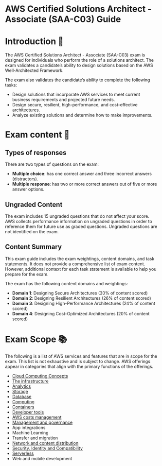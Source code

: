 # AWS Certified Solutions Architect - Associate (SAA-C03) Guide

# Introduction 🚩

The AWS Certified Solutions Architect - Associate (SAA-C03) exam is designed for individuals who perform the role of a solutions architect. The exam validates a candidate’s ability to design solutions based on the AWS Well-Architected Framework.

The exam also validates the candidate’s ability to complete the following tasks:

- Design solutions that incorporate AWS services to meet current business requirements and projected future needs.
- Design secure, resilient, high-performance, and cost-effective architectures.
- Analyze existing solutions and determine how to make improvements.

# Exam content 🧾

## Types of responses

There are two types of questions on the exam:

- **Multiple choice**: has one correct answer and three incorrect answers
  (distractors).
- **Multiple response**: has two or more correct answers out of five or more
  answer options.

## Ungraded Content

The exam includes 15 ungraded questions that do not affect your score. AWS
collects performance information on ungraded questions in order to
reference them for future use as graded questions. Ungraded questions
are not identified on the exam.

## Content Summary

This exam guide includes the exam weightings, content domains, and task statements. It does not provide a comprehensive list of exam content. However, additional context for each task statement is available to help you prepare for the exam.

The exam has the following content domains and weightings:

- **Domain 1**: Designing Secure Architectures (30% of content scored)
- **Domain 2**: Designing Resilient Architectures (26% of content scored)
- **Domain 3**: Designing High-Performance Architectures (24% of content scored)
- **Domain 4**: Designing Cost-Optimized Architectures (20% of content scored)

# Exam Scope 📚

The following is a list of AWS services and features that are in scope for the exam. This list is not exhaustive and is subject to change. AWS offerings appear in categories that align with the primary functions of the offerings.

- [Cloud Computing Concepts](./services/cloud-computing-concepts.md)
- [The infrastructure](./services/aws-infrastructure.md)
- [Analytics](./analytics/README.md)
- [Storage](./storage/README.md)
- [Database](./database/README.md)
- [Computing](./computing/README.md)
- [Containers](./containers/README.md)
- [Developer tools](./services/developer-tools.md)
- [AWS costs management](./cost-management/README.md)
- [Management and governance](./management-governance/README.md)
- App integrations
- Machine Learning
- Transfer and migration
- [Network and content distribution](./network-content-distribution/README.md)
- [Security, Identity and Compatibility](./security-identity-compatibility/README.md)
- [Serverless](./serverless/README.md)
- Web and mobile development
